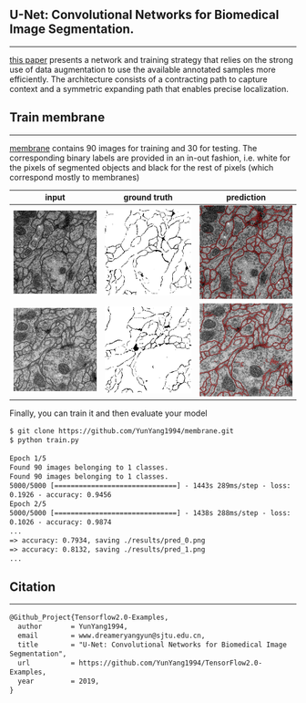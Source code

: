 
## U-Net: Convolutional Networks for Biomedical Image Segmentation.
--------------------
 [this paper](https://arxiv.org/abs/1505.04597) presents a network and training strategy that relies on the strong use of data augmentation to use the available annotated samples more efficiently. The architecture consists of a contracting path to capture context and a symmetric expanding path that enables precise localization.

## Train membrane
--------------------
[membrane](https://github.com/YunYang1994/membrane) contains 90 images for training and 30 for testing.  The corresponding binary labels are provided in an in-out fashion, i.e. white for the pixels of segmented objects and black for the rest of pixels (which correspond mostly to membranes)

| input | ground truth | prediction |
|---|---|:---:|
|![image](./results/origin_0.png)|![image](./results/gt_0.png)|![image](./results/pred_0.png)|
|![image](./results/origin_1.png)|![image](./results/gt_1.png)|![image](./results/pred_1.png)|

Finally, you can train it and then evaluate your model

```bashrc
$ git clone https://github.com/YunYang1994/membrane.git
$ python train.py

Epoch 1/5
Found 90 images belonging to 1 classes.
Found 90 images belonging to 1 classes.
5000/5000 [==============================] - 1443s 289ms/step - loss: 0.1926 - accuracy: 0.9456
Epoch 2/5
5000/5000 [==============================] - 1438s 288ms/step - loss: 0.1026 - accuracy: 0.9874
...
=> accuracy: 0.7934, saving ./results/pred_0.png
=> accuracy: 0.8132, saving ./results/pred_1.png
...
```

## Citation
--------------------
```
@Github_Project{Tensorflow2.0-Examples,
  author       = YunYang1994,
  email        = www.dreameryangyun@sjtu.edu.cn,
  title        = "U-Net: Convolutional Networks for Biomedical Image Segmentation",
  url          = https://github.com/YunYang1994/TensorFlow2.0-Examples,
  year         = 2019,
}
```
